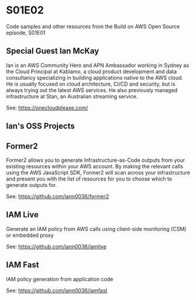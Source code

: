 # S01E02

Code samples and other resources from the Build on AWS Open Source episode, S01E01


## Special Guest Ian McKay 
Ian is an AWS Community Hero and APN Ambassador working in Sydney as the Cloud Principal at Kablamo, a cloud product development and data consultancy specializing in building applications native to the AWS cloud. He is usually focused on cloud architecture, CI/CD and security, but is always trying out the latest AWS services. He also previously managed infrastructure at Stan, an Australian streaming service.

See: https://onecloudplease.com/

## Ian's OSS Projects

## Former2 
Former2 allows you to generate Infrastructure-as-Code outputs from your existing resources within your AWS account. By making the relevant calls using the AWS JavaScript SDK, Former2 will scan across your infrastructure and present you with the list of resources for you to choose which to generate outputs for.

See: https://github.com/iann0036/former2

## IAM Live 
Generate an IAM policy from AWS calls using client-side monitoring (CSM) or embedded proxy

See: https://github.com/iann0036/iamlive

## IAM Fast
IAM policy generation from application code

See: https://github.com/iann0036/iamfast
